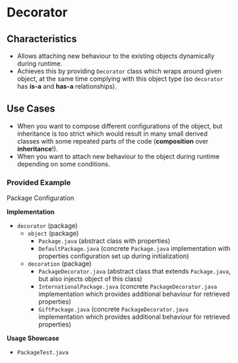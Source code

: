 # Decorator

## Characteristics
- Allows attaching new behaviour to the existing objects dynamically during runtime.
- Achieves this by providing `Decorator` class which wraps around given object, at the same time complying with
this object type (so `decorator` has **is-a** and **has-a** relationships).

## Use Cases
- When you want to compose different configurations of the object, but inheritance is too strict which would result in
many small derived classes with some repeated parts of the code (**composition** over **inheritance**!).
- When you want to attach new behaviour to the object during runtime depending on some conditions.

### Provided Example
Package Configuration

**Implementation**
- `decorator` (package)
  - `object` (package)
    - `Package.java` (abstract class with properties)
    - `DefaultPackage.java` (concrete `Package.java` implementation with properties configuration set up during initialization)
  - `decoration` (package)
    - `PackageDecorator.java` (abstract class that extends `Package.java`, but also injects object of this class)
    - `InternationalPackage.java` (concrete `PackageDecorator.java` implementation which provides additional behaviour for retrieved properties)
    - `GiftPackage.java` (concrete `PackageDecorator.java` implementation which provides additional behaviour for retrieved properties)

**Usage Showcase**
- `PackageTest.java`
